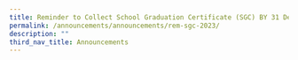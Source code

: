 ```yaml
---
title: Reminder to Collect School Graduation Certificate (SGC) BY 31 December 2023
permalink: /announcements/announcements/rem-sgc-2023/
description: ""
third_nav_title: Announcements
---
```

